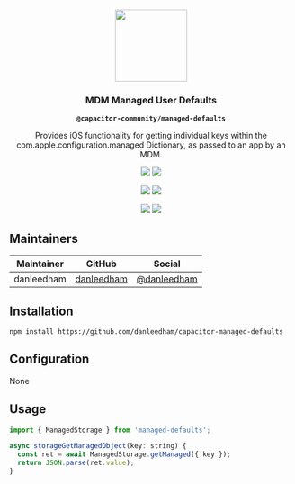 <p align="center"><br><img src="https://user-images.githubusercontent.com/236501/85893648-1c92e880-b7a8-11ea-926d-95355b8175c7.png" width="128" height="128" /></p>
<h3 align="center">MDM Managed User Defaults</h3>
<p align="center"><strong><code>@capacitor-community/managed-defaults</code></strong></p>
<p align="center">
  Provides iOS functionality for getting individual keys within the com.apple.configuration.managed Dictionary, as passed to an app by an MDM.
</p>

<p align="center">
  <img src="https://img.shields.io/maintenance/yes/2021" />
  <a href="https://github.com/danleedham/capacitor-managed-defaults/actions?query=workflow%3A%22Build%20Plugin%22"><img src="https://img.shields.io/github/workflow/status/danleedham/capacitor-managed-defaults/Build%20Plugin" /></a>
  </p>
<p align="center">
  <img src="https://img.shields.io/github/package-json/v/danleedham/capacitor-managed-defaults" />
  <img src="https://img.shields.io/github/v/release/danleedham/capacitor-managed-defaults" />
</p>
<p align="center">
    <img src="https://img.shields.io/github/languages/count/danleedham/capacitor-managed-defaults" />
    <img src="https://img.shields.io/github/languages/top/danleedham/capacitor-managed-defaults" />
</p>
                                                                                         

## Maintainers

| Maintainer | GitHub | Social |
| -----------| -------| -------|
| danleedham | [danleedham](https://github.com/danleedham) | [@danleedham](https://twitter.com/danleedham) |

## Installation

```
npm install https://github.com/danleedham/capacitor-managed-defaults
```

## Configuration

None

## Usage

```js
import { ManagedStorage } from 'managed-defaults';

async storageGetManagedObject(key: string) {
  const ret = await ManagedStorage.getManaged({ key });
  return JSON.parse(ret.value);
}
```


